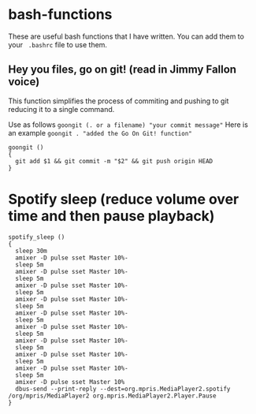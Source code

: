 # bash-functions
These are useful bash functions that I have written. You can add them to your ` .bashrc` file to use them.

## Hey you files, go on git! (read in Jimmy Fallon voice)
This function simplifies the process of commiting and pushing to git reducing it to a single command.

Use as follows `goongit (. or a filename) "your commit message"`
Here is an example `goongit . "added the Go On Git! function"`

```
goongit ()
{
  git add $1 && git commit -m "$2" && git push origin HEAD
}
```

# Spotify sleep (reduce volume over time and then pause playback)
```
spotify_sleep ()
{
  sleep 30m
  amixer -D pulse sset Master 10%-
  sleep 5m
  amixer -D pulse sset Master 10%-
  sleep 5m
  amixer -D pulse sset Master 10%-
  sleep 5m
  amixer -D pulse sset Master 10%-
  sleep 5m
  amixer -D pulse sset Master 10%-
  sleep 5m
  amixer -D pulse sset Master 10%-
  sleep 5m
  amixer -D pulse sset Master 10%-
  sleep 5m
  amixer -D pulse sset Master 10%-
  sleep 5m
  amixer -D pulse sset Master 10%-
  sleep 5m
  amixer -D pulse sset Master 10% 
  dbus-send --print-reply --dest=org.mpris.MediaPlayer2.spotify /org/mpris/MediaPlayer2 org.mpris.MediaPlayer2.Player.Pause
}
```

